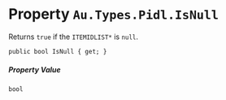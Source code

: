 # Property `Au.Types.Pidl.IsNull`

Returns `true` if the `ITEMIDLIST*` is `null`.

```
public bool IsNull { get; }
```

##### Property Value

`bool`